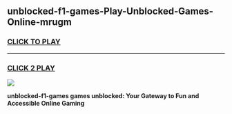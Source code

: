 
## unblocked-f1-games-Play-Unblocked-Games-Online-mrugm
<h3>
<a href="https://premium76.site?title=unblocked-f1-games&ref=24A">CLICK TO PLAY</a></h3>
<hr>

<h3>
<a href="https://premium76.site?title=unblocked-f1-games&ref=24A">CLICK 2 PLAY</a>
  
</h3>

<a href="https://premium76.site?title=unblocked-f1-games&ref=24A"><img src="https://clearcache.store/games.png"></a>


**unblocked-f1-games games unblocked: Your Gateway to Fun and Accessible Online Gaming**
